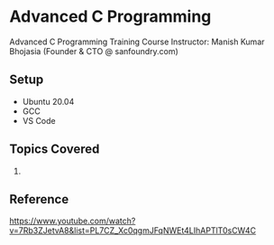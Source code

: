 # Advanced C Programming

Advanced C Programming Training Course
Instructor: Manish Kumar Bhojasia (Founder & CTO @ sanfoundry.com)

## Setup
- Ubuntu 20.04
- GCC
- VS Code


## Topics Covered
1. 


## Reference
https://www.youtube.com/watch?v=7Rb3ZJetvA8&list=PL7CZ_Xc0qgmJFqNWEt4LIhAPTlT0sCW4C
